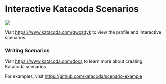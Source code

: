 # Interactive Katacoda Scenarios

[![](http://shields.katacoda.com/katacoda/gwozdyk/count.svg)](https://www.katacoda.com/gwozdyk "Get your profile on Katacoda.com")

Visit https://www.katacoda.com/gwozdyk to view the profile and interactive scenarios

### Writing Scenarios
Visit https://www.katacoda.com/docs to learn more about creating Katacoda scenarios

For examples, visit https://github.com/katacoda/scenario-example
